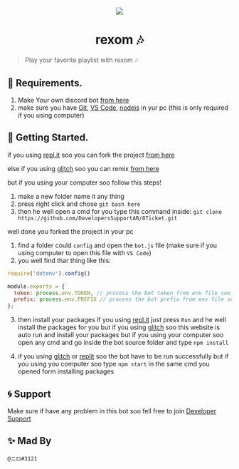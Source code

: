 <h1 align="center"><img src="https://media.discordapp.net/attachments/845107443573719112/859222529939210250/Screenshot_2021-06-29-02-03-02-63_3a637037d35f95c5dbcdcc75e697ce91.jpg"></h1>

<h1 align="center"> rexom 🎶</h1>

> Play your favorite playlist with rexom 🎶


## 📜 Requirements.

1. Make Your own discord bot [from here](https://discord.com/developers/applications/)
3. make sure you have [Git](https://git-scm.com/downloads), [VS Code](https://code.visualstudio.com/download), [nodejs](https://nodejs.org/en/download/current/) in yur pc (this is only required if you using computer)

## 🚀 Getting Started.

if you using [repl.it](https://www.replit.com/) soo you can fork the project [from here](https://replit.com/@NIR0/rexom?v=1)

else if you using [glitch](https://www.glitch.com/) soo you can remix [from here](https://glitch.com/edit/#!/nttrexom)

but if you using your computer soo follow this steps!

1. make a new folder name it any thing
2. press right click and chose `git bash here`
3. then he well open a cmd for you type this command inside: `git clone https://github.com/DevelopersSupportAR/8Ticket.git`

well done you forked the project in your pc

1. find a folder could `config` and open the `bot.js` file (make sure if you using computer to open this file with `VS Code`)
2. you well find thar thing like this:
```js
require('dotenv').config()

module.exports = {
  token: process.env.TOKEN, // process the bot token from env file soo make a file outside all the files but in the bot source folder name it ".env" and type inside "TOKEN=Your Discord Bot Token"
  prefix: process.env.PREFIX // process the bot prefix from env file soo go to your .env file and type inside "PREFIX=Your bot prefix"
};
```

3. then install your packages if you using [repl.it](https://www.replit.com/) just press `Run` and he well install the packages for you but if you using [glitch](https://www.glitch.com/) soo this website is auto run and install your packages but if you using your computer soo open any cmd and go inside the bot source folder and type `npm install`

4. if you using [glitch](https://www.glitch.com/) or [replit](https://replit.com/) soo the bot have to be run successfully but if you using you computer soo type `npm start` in the same cmd you opened form installing packages

## 🌀 Support

Make sure if have any problem in this bot soo fell free to join [Developer Support](https://discord.gg/H6B3RhATMU)

## ✨ Mad By

`@ニロ#3121`
